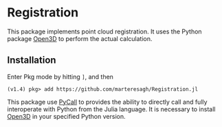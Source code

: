 # Registration

This package implements point cloud registration. It uses the Python package [Open3D](http://www.open3d.org/docs/release/) to perform the actual calculation.

## Installation
Enter Pkg mode by hitting `]`, and then
```julia-repl
(v1.4) pkg> add https://github.com/marteresagh/Registration.jl
```

This package use [PyCall](https://github.com/JuliaPy/PyCall.jl) to provides the ability to directly call and fully interoperate with Python from the Julia language.
It is necessary to install [Open3D](http://www.open3d.org/docs/release/getting_started.html) in your specified Python version.
